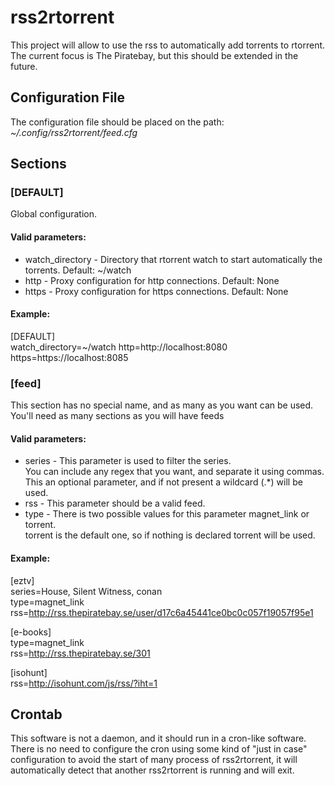 # rss2rtorrent

This project will allow to use the rss to automatically add torrents to rtorrent.  
The current focus is The Piratebay, but this should be extended in the future.  

## Configuration File

The configuration file should be placed on the path:  
*~/.config/rss2rtorrent/feed.cfg*  

## Sections

### [DEFAULT]  
Global configuration.

#### Valid parameters:  
* watch\_directory - Directory that rtorrent watch to start automatically the torrents. Default: ~/watch  
* http - Proxy configuration for http connections. Default: None  
* https - Proxy configuration for https connections. Default: None  

#### Example:
   [DEFAULT]  
   watch\_directory=~/watch
   http=http://localhost:8080
   https=https://localhost:8085

### [feed]
This section has no special name, and as many as you want can be used.  
You'll need as many sections as you will have feeds

#### Valid parameters:
* series - This parameter is used to filter the series.  
You can include any regex that you want, and separate it using commas.  
This an optional parameter, and if not present a wildcard (.\*) will be used.
* rss - This parameter should be a valid feed.
* type - There is two possible values for this parameter magnet\_link or torrent.  
torrent is the default one, so if nothing is declared torrent will be used.

#### Example:
  [eztv]  
  series=House, Silent Witness, conan  
  type=magnet\_link  
  rss=http://rss.thepiratebay.se/user/d17c6a45441ce0bc0c057f19057f95e1

  [e-books]  
  type=magnet\_link  
  rss=http://rss.thepiratebay.se/301

  [isohunt]  
  rss=http://isohunt.com/js/rss/?iht=1

## Crontab
This software is not a daemon, and it should run in a cron-like software.  
There is no need to configure the cron using some kind of "just in case"  
configuration to avoid the start of many process of rss2rtorrent, it will  
automatically detect that another rss2rtorrent is running and will exit.

